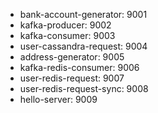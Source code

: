 - bank-account-generator: 9001
- kafka-producer: 9002
- kafka-consumer: 9003
- user-cassandra-request: 9004
- address-generator: 9005
- kafka-redis-consumer: 9006
- user-redis-request: 9007
- user-redis-request-sync: 9008
- hello-server: 9009